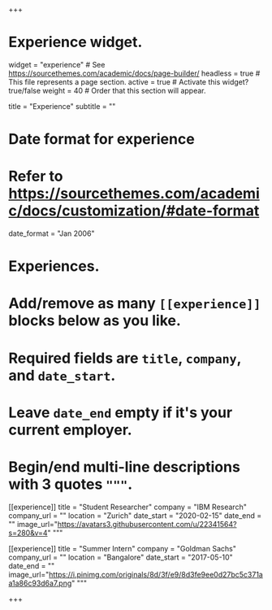 +++
# Experience widget.
widget = "experience"  # See https://sourcethemes.com/academic/docs/page-builder/
headless = true  # This file represents a page section.
active = true  # Activate this widget? true/false
weight = 40  # Order that this section will appear.

title = "Experience"
subtitle = ""

# Date format for experience
#   Refer to https://sourcethemes.com/academic/docs/customization/#date-format
date_format = "Jan 2006"

# Experiences.
#   Add/remove as many `[[experience]]` blocks below as you like.
#   Required fields are `title`, `company`, and `date_start`.
#   Leave `date_end` empty if it's your current employer.
#   Begin/end multi-line descriptions with 3 quotes `"""`.
[[experience]]
  title = "Student Researcher"
  company = "IBM Research"
  company_url = ""
  location = "Zurich"
  date_start = "2020-02-15"
  date_end = ""
  image_url="https://avatars3.githubusercontent.com/u/22341564?s=280&v=4"
  """

[[experience]]
  title = "Summer Intern"
  company = "Goldman Sachs"
  company_url = ""
  location = "Bangalore"
  date_start = "2017-05-10"
  date_end = ""
  image_url="https://i.pinimg.com/originals/8d/3f/e9/8d3fe9ee0d27bc5c371aa1a86c93d6a7.png"
  """

+++
